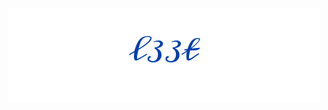 <p align="center">
  <img
    src="https://raw.githubusercontent.com/73958319/73958319/main/signature.png"
  />
</p>
